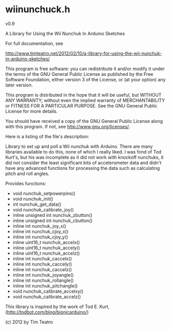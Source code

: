 wiinunchuck.h
=============
v0.9

A Library for Using the Wii Nunchuk In Arduino Sketches

For full documentation, see

<http://www.timteatro.net/2012/02/10/a-library-for-using-the-wii-nunchuk-in-arduino-sketches/>


This program is free software: you can redistribute it and/or modify
it under the terms of the GNU General Public License as published by
the Free Software Foundation, either version 3 of the License, or (at
your option) any later version.

This program is distributed in the hope that it will be useful, but
WITHOUT ANY WARRANTY; without even the implied warranty of
MERCHANTABILITY or FITNESS FOR A PARTICULAR PURPOSE.  See the GNU
General Public License for more details.

You should have received a copy of the GNU General Public License
along with this program.  If not, see <http://www.gnu.org/licenses/>.

Here is a listing of the file's description:

Library to set up and poll a Wii nunchuk with Arduino. There are
many libraries available to do this, none of which I really liked.
I was fond of Tod Kurt's, but his was incomplete as it did not work
with knockoff nunchuks, it did not consider the least significant
bits of accelerometer data and didn't have any advanced functions
for processing the data such as calculating pitch and roll angles.


Provides functions:
 * void nunchuk_setpowerpins()
 * void nunchuk_init()
 * int nunchuk_get_data()
 * void nunchuk_calibrate_joy()
 * inline unsigned int nunchuk_zbutton()
 * inline unsigned int nunchuk_cbutton()
 * inline int nunchuk_joy_x()
 * inline int nunchuk_cjoy_x()
 * inline int nunchuk_cjoy_y()
 * inline uint16_t nunchuk_accelx()
 * inline uint16_t nunchuk_accely()
 * inline uint16_t nunchuk_accelz()
 * inline int nunchuk_caccelx()
 * inline int nunchuk_caccely()
 * inline int nunchuk_caccelz()
 * inline int nunchuk_joyangle()
 * inline int nunchuk_rollangle()
 * inline int nunchuk_pitchangle()
 * void nunchuk_calibrate_accelxy()
 * void nunchuk_calibrate_accelz()

This library is inspired by the work of Tod E. Kurt,
(http://todbot.com/blog/bionicarduino/)

(c) 2012 by Tim Teatro
